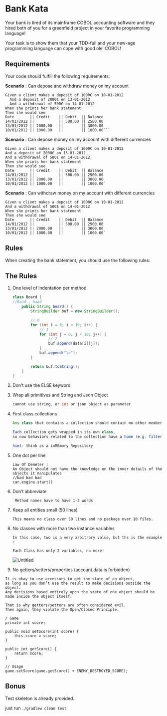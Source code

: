 # Bank Kata

Your bank is tired of its mainframe COBOL accounting
software and they hired both of you for a greenfield project in your
favorite programming language!

Your task is to show them that your TDD-full and your new-age programming language can cope with good ole’ COBOL!

## Requirements

Your code should fulfill the following requirements:

**Scenario** : Can depose and withdraw money on my account

```
Given a client makes a deposit of 1000€ on 10-01-2012
  And a deposit of 2000€ on 13-01-2012
  And a withdrawal of 500€ on 14-01-2012
When she prints her bank statement
Then she would see
Date       || Credit    || Debit  || Balance
14/01/2012 ||           || 500.00 || 2500.00
13/01/2012 || 2000.00   ||        || 3000.00
10/01/2012 || 1000.00   ||        || 1000.00```
```
**Scenario** : Can depose money on my account with different currencies

```
Given a client makes a deposit of 1000€ on 10-01-2012
And a deposit of 2000€ on 13-01-2012
And a withdrawal of 500€ on 14-01-2012
When she prints her bank statement
Then she would see
Date       || Credit    || Debit  || Balance
14/01/2012 ||           || 500.00 || 2500.00
13/01/2012 || 2000.00   ||        || 3000.00
10/01/2012 || 1000.00   ||        || 1000.00`
```


**Scenario** : Can withdraw money on my account with different currencies

```Given the exchange rate EUR to USD is 1.206
Given a client makes a deposit of 1000€ on 10-01-2012
And a withdrawal of 500$ on 14-01-2012
When she prints her bank statement
Then she would see
Date       || Credit    || Debit  || Balance
14/01/2012 ||           || 500.00 || 2500.00
13/01/2012 || 2000.00   ||        || 3000.00
10/01/2012 || 1000.00   ||        || 1000.00`
```

## Rules
When creating the bank statement, you should use the following rules:
## The Rules

1. One level of indentation per method

    ```java
    class Board {
    //Baad , baad
        public String board() {
            StringBuilder buf = new StringBuilder();
    
            // 0
            for (int i = 0; i < 10; i++) {
                // 1
                for (int j = 0; j < 10; j++) {
                    // 2
                    buf.append(data[i][j]);
                }
                buf.append("\n");
            }
    
            return buf.toString();
        }
    }
    ```

2. Don’t use the ELSE keyword
3. Wrap all primitives and String and Json Object

    ```java
    cannot use string, or int or json object as parameter
    ```

4. First class collections

    ```java
    Any class that contains a collection should contain no other member variables. If you have a set of elements and want to manipulate them, create a class that is dedicated for this set.
    
    Each collection gets wrapped in its own class, 
    so now behaviors related to the collection have a home (e.g. filter methods, applying a rule to each element).
    
    hint: think as a inMEmory Repository
    ```

5. One dot per line

    ```
    Law Of Demeter : 
    An Object should not have the knowledge on the inner details of the objects it manipulates
    //bad bad bad
    car.engine.start()
    ```

6. Don’t abbreviate

    ```
     Method names have to have 1-2 words
    ```

7. Keep all entities small (50 lines)

    ```
    This means no class over 50 lines and no package over 10 files.
    ```

8. No classes with more than two instance variables

    ```
    In this case, two is a very arbitrary value, but ths is the example :
    
    Each Class has only 2 variables, no more!
    ```

   ![Untitled](https://s3-us-west-2.amazonaws.com/secure.notion-static.com/bc94728d-9812-463f-9283-c1e58232130e/Untitled.png)

9. No getters/setters/properties (account.data is forbidden)

```
It is okay to use accessors to get the state of an object, 
as long as you don’t use the result to make decisions outside the object. 
Any decisions based entirely upon the state of one object should be made inside the object itself.

That is why getters/setters are often considered evil. 
Then again, they violate the Open/Closed Principle.

/ Game
private int score;

public void setScore(int score) {
    this.score = score;
}

public int getScore() {
    return score;
}

// Usage
game.setScore(game.getScore() + ENEMY_DESTROYED_SCORE);
```



## Bonus

Test skeleton is already provided.

just run ```./gradlew clean test```